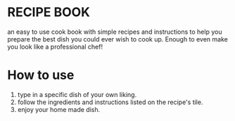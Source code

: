 # RECIPE BOOK

an easy to use cook book with simple recipes and instructions to help you prepare the best dish you could ever wish to cook up. Enough to even make you look like a professional chef!

# How to use

1. type in a specific dish of your own liking.
2. follow the ingredients and instructions listed on the recipe's tile.
3. enjoy your home made dish.
